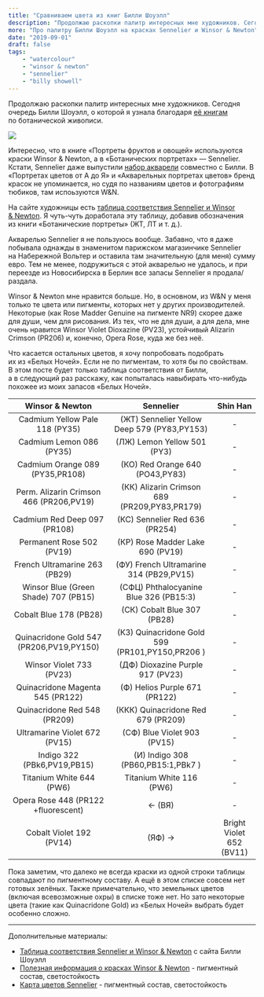 ```yaml
---
title: "Сравниваем цвета из книг Билли Шоуэлл"
description: "Продолжаю раскопки палитр интересных мне художников. Сегодня очередь Билли Шоуэлл, о которой я узнала благодаря её книгам по ботанической живописи."
more: "Про палитру Билли Шоуэлл на красках Sennelier и Winsor & Newton"
date: "2019-09-01"
draft: false
tags:
    - "watercolour"
    - "winsor & newton"
    - "sennelier"
    - "billy showell"
---
```


Продолжаю раскопки палитр интересных мне художников. Сегодня очередь Билли Шоуэлл, о которой я узнала благодаря [её книгам](https://www.mann-ivanov-ferber.ru/authors/billi-shouell/) по ботанической живописи.

![](https://www.mann-ivanov-ferber.ru/assets/images/books-new/akvarelnyie-portretyi-czvetov/Infographics.jpg)

Интересно, что в книге «Портреты фруктов и овощей» используются краски Winsor & Newton,
а в «Ботанических портретах» — Sennelier. Кстати, Sennelier даже выпустили [набор акварели](https://www.jacksonsart.com/billy-showell-sennelier-watercolour-paint-set-12-10ml-tubes-in-case) совместно с Билли. В  «Портретах цветов от А до Я» и «Акварельных портретах цветов» бренд красок не упоминается, но судя по названиям цветов и фотографиям тюбиков, там испоьзуются W&N.

На сайте художницы есть [таблица соответствия Sennelier и Winsor & Newton](https://www.billyshowell.com/images/downloads/Billy_Watercolour_Paint_Conversion_Chart.pdf). Я чуть-чуть доработала эту таблицу, добавив обозначения из книги «Ботанические портреты» (ЖТ, ЛТ и т. д.).

Акварелью Sennelier я не пользуюсь вообще. Забавно, что я даже побывала однажды в знаменитом парижском магазинчике Sennelier на Набережной Вольтер и оставила там значительную (для меня) сумму евро. Тем не менее, подружиться с этой акварелью не удалось, и при переезде из Новосибирска в Берлин все запасы Sennelier я продала/раздала.

Winsor & Newton мне нравится больше. Но, в основном, из W&N у меня только те цвета или пигменты, которых нет у других производителей. Некоторые (как Rose Madder Genuine на пигменте NR9) скорее даже для души, чем для рисования. Из тех, что не для души, а для дела, мне очень нравится Winsor Violet Dioxazine (PV23), устойчивый Alizarin Crimson (PR206) и, конечно, Opera Rose, куда же без неё.

Что касается остальных цветов, я хочу попробовать подобрать их из «Белых Ночей». Если не по пигментам, то хотя бы по свойствам. В этом посте будет только таблица соответствия от Билли, а в следующий раз расскажу, как попыталась навыбирать что-нибудь похожее из моих запасов «Белых Ночей».


| Winsor & Newton | Sennelier | Shin Han |
| :---------------------: |:---------:|:---------:|
| Cadmium Yellow Pale 118 (PY35) | (ЖТ) Sennelier Yellow Deep 579 (PY83,PY153) | - |
| Cadmium Lemon 086 (PY35)   | (ЛЖ) Lemon Yellow 501 (PY3) | - |
| Cadmium Orange 089 (PY35,PR108)     | (КО) Red Orange 640 (PO43,PY83) | - |
| Perm. Alizarin Crimson 466 (PR206,PV19) | (КК) Alizarin Crimson 689 (PR209,PY83,PR179) | - |
| Cadmium Red Deep 097 (PR108)   | (КС) Sennelier Red 636 (PR254) | - |
| Permanent Rose 502 (PV19)     | (КР) Rose Madder Lake 690 (PV19) | - |
| French Ultramarine 263 (PB29) | (ФУ) French Ultramarine 314 (PB29,PV15) | - |
| Winsor Blue (Green Shade) 707 (PB15) | (СФЦ) Phthalocyanine Blue 326 (PB15:3) | - |
| Cobalt Blue 178 (PB28) | (СК) Cobalt Blue 307 (PB28) | - |
| Quinacridone Gold 547 (PR206,PV19,PY150) | (КЗ) Quinacridone Gold 599 (PR101,PY150,PR206 ) | - |
| Winsor Violet 733 (PV23) | (ДФ) Dioxazine Purple 917 (PV23) | - |
| Quinacridone Magenta 545 (PR122) | (Ф) Helios Purple 671 (PR122) | - |
| Quinacridone Red 548 (PR209) | (ККК) Quinacridone Red 679 (PR209) | - |
| Ultramarine Violet 672 (PV15) | (СФ) Blue Violet 903 (PV15) | - |
| Indigo 322 (PBk6,PV19,PB15) | (И) Indigo 308 (PB60,PB15:1,PBk7 ) | - |
| Titanium White 644 (PW6) | Titanium White 116 (PW6) | - |
| Opera Rose 448 (PR122 +fluorescent) | <- (ВЯ) | - |
| Cobalt Violet 192 (PV14) | (ЯФ) -> | Bright Violet 652 (BV11) |

Пока заметим, что далеко не всегда краски из одной строки таблицы совпадают по пигментному составу. А ещё в этом списке совсем нет готовых зелёных. Также примечательно, что земельных цветов (включая всевозможные охры) в списке тоже нет.
Но зато некоторые цвета (такие как Quinacridone Gold) из «Белых Ночей» выбрать будет особенно сложно.

---


Дополнительные материалы:

- [Таблица соответствия Sennelier и Winsor & Newton](https://www.billyshowell.com/images/downloads/Billy_Watercolour_Paint_Conversion_Chart.pdf) с сайта Билли Шоуэлл
- [Полезная информация о красках Winsor & Newton](http://www.winsornewton.com/row/discover/resources/composition-permanence/professional-water-colour) - пигментный состав, светостойкость
- [Карта цветов Sennelier](http://www.sennelier.fr/article/photo/dossier107/ColorChart-ENG-WATERCOLOR.pdf) - пигментный состав, светостойкость
